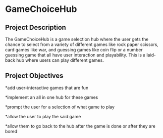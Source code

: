 # GameChoiceHub

## Project Description
The GameChoiceHub is a game selection hub where the user gets the chance to select from a variety of different games like rock paper scissors, card games like war, and guessing games like coin flip or a number guessing game that all have user interaction and playability. This is a laid-back hub where users can play different games.

## Project Objectives
*add user-interactive games that are fun

*implement an all in one hub for these games

*prompt the user for a selection of what game to play

*allow the user to play the said game

*allow them to go back to the hub after the game is done or after they are bored

